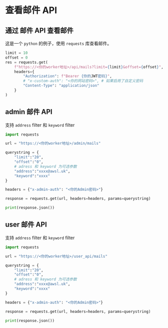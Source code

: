 # 查看邮件 API

## 通过 邮件 API 查看邮件

这是一个 `python` 的例子，使用 `requests` 库查看邮件。

```python
limit = 10
offset = 0
res = requests.get(
    f"https://<你的worker地址>/api/mails?limit={limit}&offset={offset}",
    headers={
        "Authorization": f"Bearer {你的JWT密码}",
        # "x-custom-auth": "<你的网站密码>", # 如果启用了自定义密码
        "Content-Type": "application/json"
    }
)
```

## admin 邮件 API

支持 `address` filter 和 `keyword` filter

```python
import requests

url = "https://<你的worker地址>/admin/mails"

querystring = {
    "limit":"20",
    "offset":"0",
    # adress 和 keyword 为可选参数
    "address":"xxxx@awsl.uk",
    "keyword":"xxxx"
}

headers = {"x-admin-auth": "<你的Admin密码>"}

response = requests.get(url, headers=headers, params=querystring)

print(response.json())
```

## user 邮件 API

支持 `address` filter 和 `keyword` filter

```python
import requests

url = "https://<你的worker地址>/user_api/mails"

querystring = {
    "limit":"20",
    "offset":"0",
    # adress 和 keyword 为可选参数
    "address":"xxxx@awsl.uk",
    "keyword":"xxxx"
}

headers = {"x-admin-auth": "<你的Admin密码>"}

response = requests.get(url, headers=headers, params=querystring)

print(response.json())
```
